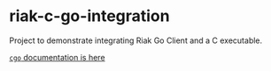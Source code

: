 # riak-c-go-integration
Project to demonstrate integrating Riak Go Client and a C executable.

[`cgo` documentation is here](https://github.com/golang/go/wiki/cgo)
